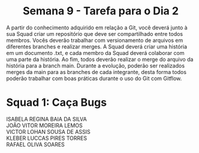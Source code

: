 # <h1 align="center">Semana 9 - Tarefa para o Dia 2</h1>

A partir do conhecimento adquirido em relação a Git, você deverá junto à sua Squad criar um repositório que deve ser compartilhado entre todos membros. Vocês deverão trabalhar com versionamento de arquivos em diferentes branches e realizar merges. A Squad deverá criar uma história em um documento .txt, e cada membro da Squad deverá colaborar com uma parte da história. Ao fim, todos deverão realizar o merge do arquivo da história para a branch main. Durante a evolução, poderão ser realizados merges da main para as branches de cada integrante, desta forma todos poderão trabalhar com boas práticas durante o uso do Git com Gitflow.


# Squad 1: Caça Bugs 
   ISABELA REGINA BAIA DA SILVA\
   JOÃO VITOR MOREIRA LEMOS\
   VICTOR LOHAN SOUSA DE ASSIS\
   KLEBER LUCCAS PIRES TORRES\
   RAFAEL OLIVA SOARES
